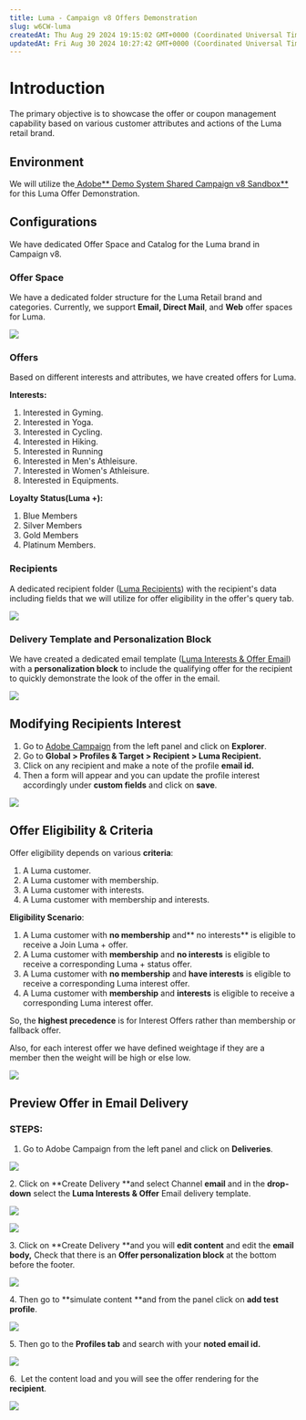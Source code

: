 ```yaml
---
title: Luma - Campaign v8 Offers Demonstration
slug: w6CW-luma
createdAt: Thu Aug 29 2024 19:15:02 GMT+0000 (Coordinated Universal Time)
updatedAt: Fri Aug 30 2024 10:27:42 GMT+0000 (Coordinated Universal Time)
---
```


# Introduction

The primary objective is to showcase the offer or coupon management capability based on various customer attributes and actions of the Luma retail brand.

## Environment

We will utilize the[ Adobe](https://experience.adobe.com/#/@demosystem4/so\:demosystem4-mkt-prod1/acc/home)[** Demo System Shared Campaign v8 Sandbox**](https://experience.adobe.com/#/@demosystem4/so\:demosystem4-mkt-prod1/acc/home) for this Luma Offer Demonstration.

## Configurations

We have dedicated Offer Space and Catalog for the Luma brand in Campaign v8.

### &#x20;Offer Space&#x20;

We have a dedicated folder structure for the Luma Retail brand and categories. Currently, we support **Email, Direct Mail**, and **Web** offer spaces for Luma.&#x20;

![](../../assets/dQLi-Z3d54IWBOHXQHCYs_screenshot-2024-08-30-at-125333-am.png)

### Offers

Based on different interests and attributes, we have created offers for Luma.

**Interests:**

1. Interested in Gyming.
2. Interested in Yoga.
3. Interested in Cycling.
4. Interested in Hiking.
5. Interested in Running&#x20;
6. Interested in Men's Athleisure.
7. Interested in Women's Athleisure.
8. Interested in Equipments.

**Loyalty Status(Luma +):**

1. Blue Members
2. Silver Members
3. Gold Members
4. Platinum Members.

### Recipients

A  dedicated recipient folder ([Luma Recipients](https://experience.adobe.com/#/@demosystem4/so\:demosystem4-mkt-prod1/acc/folders/folder/119982/nmsRecipient)) with the recipient's data including fields that we will utilize for offer eligibility in the offer's query tab.

![](../../assets/tLnKXajDoVbS1BlZZod03_screenshot-2024-08-30-at-11001-am.png)

### Delivery Template and Personalization Block

We have created a dedicated email template ([Luma Interests & Offer Email](https://experience.adobe.com/#/@demosystem4/so\:demosystem4-mkt-prod1/acc/folders/folder/1186/nmsDelivery/123194)) with a **personalization block** to include the qualifying offer for the recipient to quickly demonstrate the look of the offer in the email.

![](../../assets/PJ1eUm33BpVQ2fB8bORpu_screenshot-2024-08-30-at-15037-am.png)

## Modifying Recipients Interest

1. Go to [Adobe Campaign](https://experience.adobe.com/#/@demosystem4/so\:demosystem4-mkt-prod1/acc/home) from the left panel and click on **Explorer**.
2. Go to **Global > Profiles & Target > Recipient > Luma Recipient.**
3. Click on any recipient and make a note of the profile **email id.**
4. Then a form will appear and you can update the profile interest accordingly under **custom fields** and click on **save**.

![](../../assets/jVG5akImcaSU1Ai5v-XmN_screenshot-2024-08-30-at-14111-am.png)

## Offer Eligibility & Criteria

Offer eligibility depends on various **criteria**:

1. A Luma customer.
2. A Luma customer with membership.
3. A Luma customer with interests.
4. A Luma customer with membership and interests.

**Eligibility Scenario**:

1. A Luma customer with **no membership** and** no interests** is eligible to receive a Join Luma + offer.
2. A Luma customer with **membership** and **no interests** is eligible to receive a corresponding Luma + status offer.
3. A Luma customer with **no membership** and **have interests** is eligible to receive a corresponding Luma interest offer.
4. A Luma customer with **membership** and **interests** is eligible to receive a corresponding Luma interest offer.

So, the **highest precedence** is for Interest Offers rather than membership or fallback offer.&#x20;

Also, for each interest offer we have defined weightage if they are a member then the weight will be high or else low.

![](../../assets/1saBJrbIsfGFQEWUSDZDd_screenshot-2024-08-30-at-13311-am.png)

## Preview Offer in Email Delivery

### STEPS:

1. Go to Adobe Campaign from the left panel and click on **Deliveries**.&#x20;

![](../../assets/1UtkD9OLNRdBktcDdrzQE_screenshot-2024-08-30-at-33320-pm.png)

2\. Click on **Create Delivery **and select Channel **email** and in the **drop-down** select the **Luma Interests & Offer** Email delivery template.

![](../../assets/ixiHtqaL-IZ7DI-pdm6-V_screenshot-2024-08-30-at-33657-pm.png)

![](../../assets/uFtcaNVnHQhDVpJoVbCA8_screenshot-2024-08-30-at-33745-pm.png)

3\. Click on **Create Delivery **and you will **edit content** and edit the **email body,** Check that there is an **Offer personalization block** at the bottom before the footer.

![](../../assets/-TjXO26FxUw_VXYLPHMEJ_screenshot-2024-08-30-at-33846-pm.png)

4\. Then go to **simulate content **and from the panel click on **add test profile**.

![](../../assets/LLEc2jOBPvfWLJmIh5Bck_screenshot-2024-08-30-at-34005-pm.png)

5\. Then go to the **Profiles tab** and search with your **noted email id.**

![](../../assets/nAkqsC5dN54KuwE_yalaU_screenshot-2024-08-30-at-34107-pm.png)

6\.  Let the content load and you will see the offer rendering for the **recipient**.

![](../../assets/RtLuL8qu_KFjvwtmiwG8a_screenshot-2024-08-30-at-34152-pm.png)

